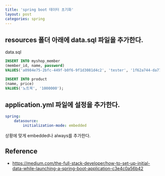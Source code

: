 ```yaml
---
title: 'spring boot 데이터 초기화'
layout: post
categories: spring
---
```


## resources 폴더 아래에 data.sql 파일을 추가한다.
data.sql
```sql
INSERT INTO myshop_member
(member_id, name, password)
VALUES('a0984e75-2bfc-449f-b0f6-9f1d3081d4c2', 'tester', '1f62a744-da77-498c-9ec7-3f5e3aecefc7');

INSERT INTO product
(name, price)
VALUES('노트북', '1000000');
```

## application.yml 파일에 설정을 추가한다.
```yaml
spring:
    datasource:
        initialization-mode: embedded
```
상황에 맞게 embedded나 always를 추가한다.


## Reference
- <https://medium.com/the-full-stack-developer/how-to-set-up-initial-data-while-launching-a-spring-boot-application-c3e4c0a56b42>